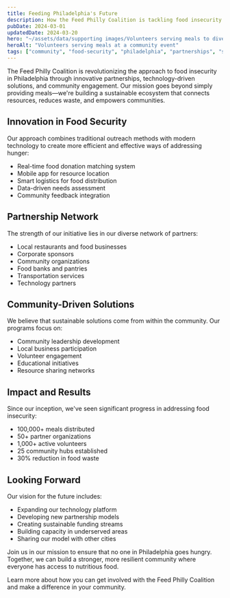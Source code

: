 ```yaml
---
title: Feeding Philadelphia's Future
description: How the Feed Philly Coalition is tackling food insecurity through innovative partnerships and community-driven solutions.
pubDate: 2024-03-01
updatedDate: 2024-03-20
hero: "~/assets/data/supporting images/Volunteers serving meals to diverse community members at an outdoor event, symbolizing the efforts of the Feed Philly Coalition, no person face visible.png"
heroAlt: "Volunteers serving meals at a community event"
tags: ["community", "food-security", "philadelphia", "partnerships", "social-impact"]
---
```


The Feed Philly Coalition is revolutionizing the approach to food insecurity in Philadelphia through innovative partnerships, technology-driven solutions, and community engagement. Our mission goes beyond simply providing meals—we're building a sustainable ecosystem that connects resources, reduces waste, and empowers communities.

## Innovation in Food Security

Our approach combines traditional outreach methods with modern technology to create more efficient and effective ways of addressing hunger:
- Real-time food donation matching system
- Mobile app for resource location
- Smart logistics for food distribution
- Data-driven needs assessment
- Community feedback integration

## Partnership Network

The strength of our initiative lies in our diverse network of partners:
- Local restaurants and food businesses
- Corporate sponsors
- Community organizations
- Food banks and pantries
- Transportation services
- Technology partners

## Community-Driven Solutions

We believe that sustainable solutions come from within the community. Our programs focus on:
- Community leadership development
- Local business participation
- Volunteer engagement
- Educational initiatives
- Resource sharing networks

## Impact and Results

Since our inception, we've seen significant progress in addressing food insecurity:
- 100,000+ meals distributed
- 50+ partner organizations
- 1,000+ active volunteers
- 25 community hubs established
- 30% reduction in food waste

## Looking Forward

Our vision for the future includes:
- Expanding our technology platform
- Developing new partnership models
- Creating sustainable funding streams
- Building capacity in underserved areas
- Sharing our model with other cities

Join us in our mission to ensure that no one in Philadelphia goes hungry. Together, we can build a stronger, more resilient community where everyone has access to nutritious food.

Learn more about how you can get involved with the Feed Philly Coalition and make a difference in your community.